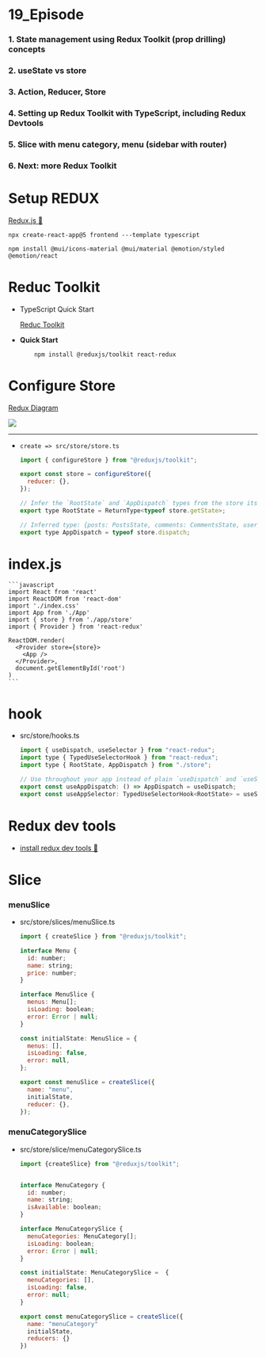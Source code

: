 # 19_Episode

### 1. State management using Redux Toolkit (prop drilling) concepts

### 2. useState vs store

### 3. Action, Reducer, Store

### 4. Setting up Redux Toolkit with TypeScript, including Redux Devtools

### 5. Slice with menu category, menu (sidebar with router)

### 6. Next: more Redux Toolkit

# Setup REDUX

[Redux.js &#128279;](https://redux.js.org/)

    npx create-react-app@5 frontend ---template typescript

    npm install @mui/icons-material @mui/material @emotion/styled @emotion/react

# Reduc Toolkit

- TypeScript Quick Start

  [Reduc Toolkit](https://redux-toolkit.js.org/tutorials/typescript)

- **Quick Start**

          npm install @reduxjs/toolkit react-redux

# Configure Store

[Redux Diagram](https://redux.js.org/assets/images/ReduxDataFlowDiagram-49fa8c3968371d9ef6f2a1486bd40a26.gif)

  <img src="https://redux.js.org/assets/images/ReduxDataFlowDiagram-49fa8c3968371d9ef6f2a1486bd40a26.gif">

<hr>

- `create => src/store/store.ts`

  ```javascript
  import { configureStore } from "@reduxjs/toolkit";

  export const store = configureStore({
    reducer: {},
  });

  // Infer the `RootState` and `AppDispatch` types from the store itself
  export type RootState = ReturnType<typeof store.getState>;

  // Inferred type: {posts: PostsState, comments: CommentsState, users: UsersState}
  export type AppDispatch = typeof store.dispatch;
  ```

# index.js

    ```javascript
    import React from 'react'
    import ReactDOM from 'react-dom'
    import './index.css'
    import App from './App'
    import { store } from './app/store'
    import { Provider } from 'react-redux'

    ReactDOM.render(
      <Provider store={store}>
        <App />
      </Provider>,
      document.getElementById('root')
    )
    ```

# hook

- src/store/hooks.ts

  ```javascript
  import { useDispatch, useSelector } from "react-redux";
  import type { TypedUseSelectorHook } from "react-redux";
  import type { RootState, AppDispatch } from "./store";

  // Use throughout your app instead of plain `useDispatch` and `useSelector`
  export const useAppDispatch: () => AppDispatch = useDispatch;
  export const useAppSelector: TypedUseSelectorHook<RootState> = useSelector;
  ```

# Redux dev tools

- [install redux dev tools &#128279;](https://chromewebstore.google.com/detail/redux-devtools/lmhkpmbekcpmknklioeibfkpmmfibljd)

# Slice

### menuSlice

- src/store/slices/menuSlice.ts

  ```javascript
  import { createSlice } from "@reduxjs/toolkit";

  interface Menu {
    id: number;
    name: string;
    price: number;
  }

  interface MenuSlice {
    menus: Menu[];
    isLoading: boolean;
    error: Error | null;
  }

  const initialState: MenuSlice = {
    menus: [],
    isLoading: false,
    error: null,
  };

  export const menuSlice = createSlice({
    name: "menu",
    initialState,
    reducer: {},
  });
  ```

### menuCategorySlice

- src/store/slice/menuCategorySlice.ts

  ```javascript
  import {createSlice} from "@reduxjs/toolkit";


  interface MenuCategory {
    id: number;
    name: string;
    isAvailable: boolean;
  }

  interface MenuCategorySlice {
    menuCategories: MenuCategory[];
    isLoading: boolean;
    error: Error | null;
  }

  const initialState: MenuCategorySlice =  {
    menuCategories: [],
    isLoading: false,
    error: null;
  }

  export const menuCategorySlice = createSlice({
    name: "menuCategory"
    initialState,
    reducers: {}
  })
  ```
